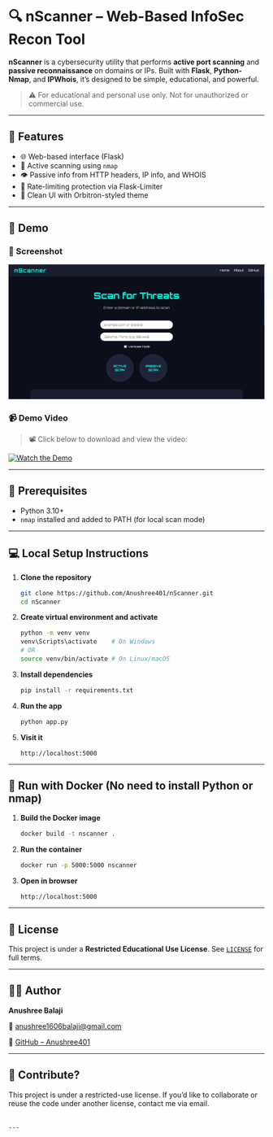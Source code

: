 # 🔍 nScanner – Web-Based InfoSec Recon Tool

**nScanner** is a cybersecurity utility that performs **active port scanning** and **passive reconnaissance** on domains or IPs. Built with **Flask**, **Python-Nmap**, and **IPWhois**, it’s designed to be simple, educational, and powerful.

> ⚠️ For educational and personal use only. Not for unauthorized or commercial use.

---

## 🚀 Features

- 🌐 Web-based interface (Flask)
- 🔎 Active scanning using `nmap`
- 👁️ Passive info from HTTP headers, IP info, and WHOIS
- 🧠 Rate-limiting protection via Flask-Limiter
- 🎨 Clean UI with Orbitron-styled theme

---

## 🎥 Demo

### 📸 Screenshot

![nScanner Screenshot](introduction/demo/homepage.png)

### 📹 Demo Video

> 📽️ Click below to download and view the video:

[![Watch the Demo](introduction/demo/screenshot.png)](introduction/demo/scanning.mp4)

---

## 🧠 Prerequisites

- Python 3.10+
- `nmap` installed and added to PATH (for local scan mode)

---

## 💻 Local Setup Instructions

1. **Clone the repository**  
   ```bash
   git clone https://github.com/Anushree401/nScanner.git
   cd nScanner
   ```

2. **Create virtual environment and activate**

   ```bash
   python -m venv venv
   venv\Scripts\activate    # On Windows
   # OR
   source venv/bin/activate # On Linux/macOS
   ```

3. **Install dependencies**

   ```bash
   pip install -r requirements.txt
   ```

4. **Run the app**

   ```bash
   python app.py
   ```

5. **Visit it**

   ```
   http://localhost:5000
   ```

---

## 🐳 Run with Docker (No need to install Python or nmap)

1. **Build the Docker image**

   ```bash
   docker build -t nscanner .
   ```

2. **Run the container**

   ```bash
   docker run -p 5000:5000 nscanner
   ```

3. **Open in browser**

   ```
   http://localhost:5000
   ```

---

## 📄 License

This project is under a **Restricted Educational Use License**.
See [`LICENSE`](introduction/LICENSE) for full terms.

---

## 🙋‍♀️ Author

**Anushree Balaji**

📧 [anushree1606balaji@gmail.com](mailto:anushree1606balaji@gmail.com)

🔗 [GitHub – Anushree401](https://github.com/Anushree401)

---

## 🌟 Contribute?

This project is under a restricted-use license.
If you’d like to collaborate or reuse the code under another license, contact me via email.

```

---

```
